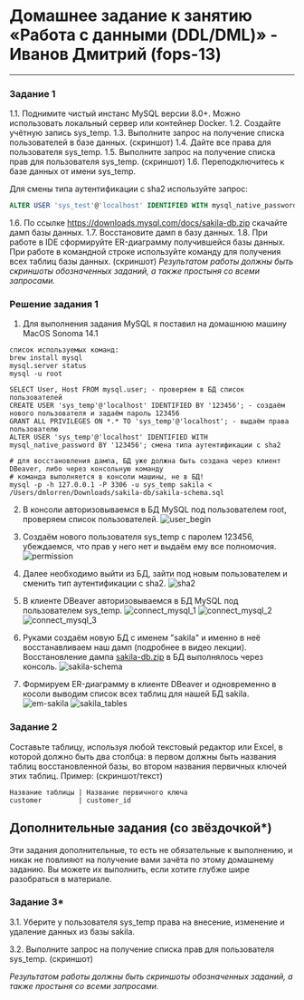 # Домашнее задание к занятию «Работа с данными (DDL/DML)» - Иванов Дмитрий (fops-13)

---

### Задание 1
1.1. Поднимите чистый инстанс MySQL версии 8.0+. Можно использовать локальный сервер или контейнер Docker.
1.2. Создайте учётную запись sys_temp. 
1.3. Выполните запрос на получение списка пользователей в базе данных. (скриншот)
1.4. Дайте все права для пользователя sys_temp. 
1.5. Выполните запрос на получение списка прав для пользователя sys_temp. (скриншот)
1.6. Переподключитесь к базе данных от имени sys_temp.

Для смены типа аутентификации с sha2 используйте запрос: 
```sql
ALTER USER 'sys_test'@'localhost' IDENTIFIED WITH mysql_native_password BY 'password';
```
1.6. По ссылке https://downloads.mysql.com/docs/sakila-db.zip скачайте дамп базы данных.
1.7. Восстановите дамп в базу данных.
1.8. При работе в IDE сформируйте ER-диаграмму получившейся базы данных. При работе в командной строке используйте команду для получения всех таблиц базы данных. (скриншот)
*Результатом работы должны быть скриншоты обозначенных заданий, а также простыня со всеми запросами.*



### Решение задания 1

1. Для выполнения задания MySQL я поставил на домашнюю машину MacOS Sonoma 14.1
```
список используемых команд:
brew install mysql
mysql.server status
mysql -u root

SELECT User, Host FROM mysql.user; - проверяем в БД список пользователей
CREATE USER 'sys_temp'@'localhost' IDENTIFIED BY '123456'; - создаём нового пользователя и задаём пароль 123456
GRANT ALL PRIVILEGES ON *.* TO 'sys_temp'@'localhost'; - выдаём права пользователю
ALTER USER 'sys_temp'@'localhost' IDENTIFIED WITH mysql_native_password BY '123456'; смена типа аутентификации с sha2

# для восстановления дампа, БД уже должна быть создана через клиент DBeaver, либо через консольную команду
# команда выполняется в консоли машины, не в БД!
mysql -p -h 127.0.0.1 -P 3306 -u sys_temp sakila < /Users/dmlorren/Downloads/sakila-db/sakila-schema.sql 
```

2. В консоли авторизовываемся в БД MySQL под пользователем root, проверяем список пользователей.
![user_begin](https://github.com/dmlorren/netology-homework/blob/main/Data_storage/img/user_begin.png)

3. Создаём нового пользователя sys_temp с паролем 123456, убеждаемся, что прав у него нет и выдаём ему все полномочия.
![permission](https://github.com/dmlorren/netology-homework/blob/main/Data_storage/img/permission.png)

4. Далее необходимо выйти из БД, зайти под новым пользователем и сменить тип аутентификации с sha2.
![sha2](https://github.com/dmlorren/netology-homework/blob/main/Data_storage/img/sha2.png)

5. В клиенте DBeaver авторизовываемся в БД MySQL под пользователем sys_temp.
![connect_mysql_1](https://github.com/dmlorren/netology-homework/blob/main/Data_storage/img/connect_mysql_1.png)
![connect_mysql_2](https://github.com/dmlorren/netology-homework/blob/main/Data_storage/img/connect_mysql_2.png)
![connect_mysql_3](https://github.com/dmlorren/netology-homework/blob/main/Data_storage/img/connect_mysql_3.png)

6. Руками создаём новую БД с именем "sakila" и именно в неё восстанавливаем наш дамп (подробнее в видео лекции). Восстановление дампа [sakila-db.zip](bd/sakila-db.zip) в БД выполнялось через консоль.
![sakila-schema](https://github.com/dmlorren/netology-homework/blob/main/Data_storage/img/sakila-schema.png)

7. Формируем ER-диаграмму в клиенте DBeaver и одновременно в косоли выводим список всех таблиц для нашей БД sakila.
![em-sakila](https://github.com/dmlorren/netology-homework/blob/main/Data_storage/img/em-sakila.png)
![sakila_tables](https://github.com/dmlorren/netology-homework/blob/main/Data_storage/img/sakila_tables.png)



### Задание 2
Составьте таблицу, используя любой текстовый редактор или Excel, в которой должно быть два столбца: в первом должны быть названия таблиц восстановленной базы, во втором названия первичных ключей этих таблиц. Пример: (скриншот/текст)
```
Название таблицы | Название первичного ключа
customer         | customer_id
```


## Дополнительные задания (со звёздочкой*)
Эти задания дополнительные, то есть не обязательные к выполнению, и никак не повлияют на получение вами зачёта по этому домашнему заданию. Вы можете их выполнить, если хотите глубже шире разобраться в материале.

### Задание 3*
3.1. Уберите у пользователя sys_temp права на внесение, изменение и удаление данных из базы sakila.

3.2. Выполните запрос на получение списка прав для пользователя sys_temp. (скриншот)

*Результатом работы должны быть скриншоты обозначенных заданий, а также простыня со всеми запросами.*